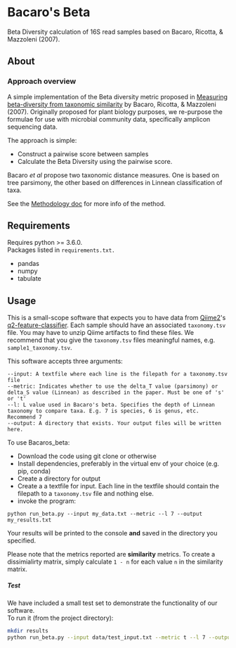 # Bacaro's Beta
Beta Diversity calculation of 16S read samples based on Bacaro, Ricotta, &amp; Mazzoleni (2007).

## About
### Approach overview
A simple implementation of the Beta diversity metric proposed in [Measuring beta-diversity from taxonomic similarity](https://doi.org/10.1111/j.1654-1103.2007.tb02595.x) by Bacaro, Ricotta, &amp; Mazzoleni (2007).
Originally proposed for plant biology purposes, we re-purpose the formulae for use with microbial community data, specifically amplicon sequencing data.

The approach is simple:
- Construct a pairwise score between samples
- Calculate the Beta Diversity using the pairwise score.

Bacaro _et al_ propose two taxonomic distance measures. One is based on tree parsimony, the other based on differences in Linnean classification of taxa.

See the [Methodology doc](docs/Methodology.ipynb) for more info of the method.

## Requirements
Requires python >= 3.6.0. <br>
Packages listed in `requirements.txt.` <br>
- pandas
- numpy
- tabulate

## Usage
This is a small-scope software that expects you to have data from [Qiime2](https://qiime2.org/)'s [q2-feature-classifier](https://github.com/qiime2/q2-feature-classifier).
Each sample should have an associated `taxonomy.tsv` file. You may have to unzip Qiime artifacts to find these files.
We recommend that you give the `taxonomy.tsv` files meaningful names, e.g. `sample1_taxonomy.tsv`. 

This software accepts three arguments:
```
--input: A textfile where each line is the filepath for a taxonomy.tsv file
--metric: Indicates whether to use the delta_T value (parsimony) or delta_S value (Linnean) as described in the paper. Must be one of 's' or 't'
--l: L value used in Bacaro's beta. Specifies the depth of Linnean taxonomy to compare taxa. E.g. 7 is species, 6 is genus, etc. Recommend 7
--output: A directory that exists. Your output files will be written here.
```

To use Bacaros_beta:
- Download the code using git clone or otherwise
- Install dependencies, preferably in the virtual env of your choice (e.g. pip, conda)
- Create a directory for output
- Create a a textfile for input. Each line in the textfile should contain the filepath to a `taxonomy.tsv` file and nothing else.
- invoke the program:

`
python run_beta.py --input my_data.txt --metric --l 7 --output my_results.txt
`

Your results will be printed to the console **and** saved in the directory you specified. 

Please note that the metrics reported are **similarity** metrics. To create a dissimialirty matrix, simply calculate `1 - n` for each value `n` in the similarity matrix.

##### Test
We have included a small test set to demonstrate the functionality of our software.<br>
To run it (from the project directory):
```bash
mkdir results
python run_beta.py --input data/test_input.txt --metric t --l 7 --output results
```
